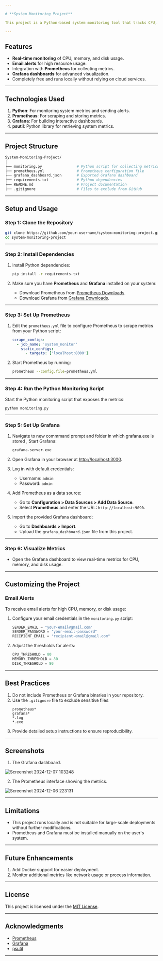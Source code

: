 ```yaml
---

# **System Monitoring Project**

This project is a Python-based system monitoring tool that tracks CPU, memory, and disk usage using the **psutil** library. The data is visualized in **Grafana**, which is powered by metrics collected using **Prometheus**. It is a lightweight and user-friendly monitoring solution that runs entirely on your local machine.

---
```


## **Features**
- **Real-time monitoring** of CPU, memory, and disk usage.
- **Email alerts** for high resource usage.
- Integration with **Prometheus** for collecting metrics.
- **Grafana dashboards** for advanced visualization.
- Completely free and runs locally without relying on cloud services.

---

## **Technologies Used**
1. **Python**: For monitoring system metrics and sending alerts.
2. **Prometheus**: For scraping and storing metrics.
3. **Grafana**: For building interactive dashboards.
4. **psutil**: Python library for retrieving system metrics.

---

## **Project Structure**
```bash
System-Monitoring-Project/
│
├── monitoring.py                # Python script for collecting metrics
├── prometheus.yml               # Prometheus configuration file
├── grafana_dashboard.json       # Exported Grafana dashboard
├── requirements.txt             # Python dependencies
├── README.md                    # Project documentation
├── .gitignore                   # Files to exclude from GitHub
```

---

## **Setup and Usage**

### **Step 1: Clone the Repository**
```bash
git clone https://github.com/your-username/system-monitoring-project.git
cd system-monitoring-project
```

---

### **Step 2: Install Dependencies**
1. Install Python dependencies:
   ```bash
   pip install -r requirements.txt
   ```

2. Make sure you have **Prometheus** and **Grafana** installed on your system:
   - Download Prometheus from [Prometheus Downloads](https://prometheus.io/download/).
   - Download Grafana from [Grafana Downloads](https://grafana.com/grafana/download/).

---

### **Step 3: Set Up Prometheus**
1. Edit the `prometheus.yml` file to configure Prometheus to scrape metrics from your Python script:
   ```yaml
   scrape_configs:
     - job_name: 'system_monitor'
       static_configs:
         - targets: ['localhost:8000']
   ```

2. Start Prometheus by running:
   ```bash
   prometheus --config.file=prometheus.yml
   ```

---

### **Step 4: Run the Python Monitoring Script**
Start the Python monitoring script that exposes the metrics:
```bash
python monitoring.py
```

---

### **Step 5: Set Up Grafana**
1. Navigate to new commmand prompt and folder in which grafana.exe is stored , Start Grafana:
   ```bash
   grafana-server.exe
   ```

2. Open Grafana in your browser at [http://localhost:3000](http://localhost:3000).
3. Log in with default credentials:
   - Username: `admin`
   - Password: `admin`
4. Add Prometheus as a data source:
   - Go to **Configuration > Data Sources > Add Data Source**.
   - Select **Prometheus** and enter the URL: `http://localhost:9090`.
5. Import the provided Grafana dashboard:
   - Go to **Dashboards > Import**.
   - Upload the `grafana_dashboard.json` file from this project.

---

### **Step 6: Visualize Metrics**
- Open the Grafana dashboard to view real-time metrics for CPU, memory, and disk usage.

---

## **Customizing the Project**

### **Email Alerts**
To receive email alerts for high CPU, memory, or disk usage:
1. Configure your email credentials in the `monitoring.py` script:
   ```python
   SENDER_EMAIL = "your-email@gmail.com"
   SENDER_PASSWORD = "your-email-password"
   RECIPIENT_EMAIL = "recipient-email@gmail.com"
   ```
2. Adjust the thresholds for alerts:
   ```python
   CPU_THRESHOLD = 80
   MEMORY_THRESHOLD = 80
   DISK_THRESHOLD = 80
   ```

---

## **Best Practices**
1. Do not include Prometheus or Grafana binaries in your repository.
2. Use the `.gitignore` file to exclude sensitive files:
   ```
   prometheus*
   grafana*
   *.log
   *.exe
   ```
3. Provide detailed setup instructions to ensure reproducibility.

---

## **Screenshots**
1. The Grafana dashboard.

![Screenshot 2024-12-07 103248](https://github.com/user-attachments/assets/1dc2a722-b5ca-4011-b7df-78cc897f8356)

2. The Prometheus interface showing the metrics.

![Screenshot 2024-12-06 223131](https://github.com/user-attachments/assets/f494ce9b-86ab-4cc4-9d9e-71250f8ff166)

---

## **Limitations**
- This project runs locally and is not suitable for large-scale deployments without further modifications.
- Prometheus and Grafana must be installed manually on the user's system.

---

## **Future Enhancements**
1. Add Docker support for easier deployment.
2. Monitor additional metrics like network usage or process information.

---

## **License**
This project is licensed under the [MIT License](LICENSE).

---

## **Acknowledgments**
- [Prometheus](https://prometheus.io/)
- [Grafana](https://grafana.com/)
- [psutil](https://github.com/giampaolo/psutil)

---
